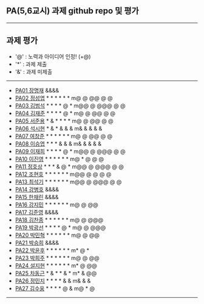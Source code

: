 ## PA(5,6교시) 과제 github repo 및 평가

---
## 과제 평가
- '@' : 노력과 아이디어 인정! (+@)
- '*' : 과제 제출 
- '&' : 과제 미제출 
---
- [PA01	장명재]() &&&&
- [PA02	정성엽](https://github.com/yuby7569/pa02a) * * * * * * m@ @ @@ @ @
- [PA03	김범석](https://github.com/ssgbeom1/pa03) * * * * @ * m@@ @ @@@ @ @
- [PA04	김재준](https://github.com/wowns969/PA04) * * * * @ * m@ @ @@ @ @
- [PA05	서준용](https://github.com/joi0804/PA05A) * & * * * * m@ @ @@ @ @
- [PA06	석시현](https://github.com/1122axax/pa06) * & * & & & m& & & & &
- [PA07	여창준](http://github.com/dpfpsel0622/pa07) * * * * * * m@ @ @@ @ @
- [PA08	이승엽](https://github.com/lddor7/PA08) * * * & & & m& & & & & 
- [PA09	이재희](https://github.com/ANA0517/PA09) * * * * @ * m@@ @ @@@ @ @
- [PA10	이진영](http://github.com/dlwlsdud7/PA10) * * * * * * m@ * @ @ @
- [PA11	정호상](https://github.com/goaldeer/pa11) * * * & @ * m@@ @ @@@ @ @
- [PA12	조현호](https://github.com/whgusgh59/PA12) * * * * * * m@@ @ @ @ @
- [PA13	최석기](https://github.com/tjrrl0904/PA13) * * * * * * m@@ @ @@@ @ @
- [PA14	강병호]() &&&&
- [PA15	한채린]() &&&&
- [PA16	강지민](https://github.com/rkdwlals37/PA16) * * * * * * m@ @ @@
- [PA17	김준영]() &&&&
- [PA18	김찬종](https://github.com/chan8798/PA18) * * * * * * m@ @ @@@
- [PA19	박광선](https://github.com/pkjoee21/PA19) * * * * @ * m@ @ @@@
- [PA20	박민혁](https://github.com/minhyeokpark/PA20) * * * * * * m@ @ @@
- [PA21	박승희]() &&&&
- [PA22	박윤후](https://github.com/qkrdbsgn12/pa22) * * * * * * m* @ *
- [PA23	박희주](https://github.com/suyangegrong/PA23) * * * * * * m@ @ @@
- [PA24	설지현](https://github.com/kyovy6648/pa24) * * * * * * m* @ @@
- [PA25	차동근](https://github.com/chadg0502/PA25) * & * * & * m* & @@
- [PA26	정민지](https://github.com/26pizza/PA26) * * * * & & m& & &
- [PA27 김수웅](https://github.com/rlatndnd9804/PA27) * * * * @ & m@ * @
---


